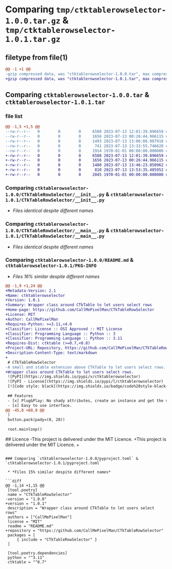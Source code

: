 # Comparing `tmp/ctktablerowselector-1.0.0.tar.gz` & `tmp/ctktablerowselector-1.0.1.tar.gz`

## filetype from file(1)

```diff
@@ -1 +1 @@
-gzip compressed data, was "ctktablerowselector-1.0.0.tar", max compression
+gzip compressed data, was "ctktablerowselector-1.0.1.tar", max compression
```

## Comparing `ctktablerowselector-1.0.0.tar` & `ctktablerowselector-1.0.1.tar`

### file list

```diff
@@ -1,5 +1,5 @@
--rw-r--r--   0        0        0     6508 2023-07-13 12:01:39.896659 ctktablerowselector-1.0.0/CTkTableRowSelector/__init__.py
--rw-r--r--   0        0        0     1656 2023-07-13 00:26:44.966115 ctktablerowselector-1.0.0/CTkTableRowSelector/__main__.py
--rw-r--r--   0        0        0     1493 2023-07-13 13:06:08.987918 ctktablerowselector-1.0.0/README.md
--rw-r--r--   0        0        0      741 2023-07-13 13:33:55.746628 ctktablerowselector-1.0.0/pyproject.toml
--rw-r--r--   0        0        0     1914 1970-01-01 00:00:00.000000 ctktablerowselector-1.0.0/PKG-INFO
+-rw-r--r--   0        0        0     6508 2023-07-13 12:01:39.896659 ctktablerowselector-1.0.1/CTkTableRowSelector/__init__.py
+-rw-r--r--   0        0        0     1656 2023-07-13 00:26:44.966115 ctktablerowselector-1.0.1/CTkTableRowSelector/__main__.py
+-rw-r--r--   0        0        0     1480 2023-07-13 13:46:23.050962 ctktablerowselector-1.0.1/README.md
+-rw-r--r--   0        0        0      810 2023-07-13 13:53:35.485952 ctktablerowselector-1.0.1/pyproject.toml
+-rw-r--r--   0        0        0     2045 1970-01-01 00:00:00.000000 ctktablerowselector-1.0.1/PKG-INFO
```

### Comparing `ctktablerowselector-1.0.0/CTkTableRowSelector/__init__.py` & `ctktablerowselector-1.0.1/CTkTableRowSelector/__init__.py`

 * *Files identical despite different names*

### Comparing `ctktablerowselector-1.0.0/CTkTableRowSelector/__main__.py` & `ctktablerowselector-1.0.1/CTkTableRowSelector/__main__.py`

 * *Files identical despite different names*

### Comparing `ctktablerowselector-1.0.0/README.md` & `ctktablerowselector-1.0.1/PKG-INFO`

 * *Files 16% similar despite different names*

```diff
@@ -1,9 +1,24 @@
+Metadata-Version: 2.1
+Name: ctktablerowselector
+Version: 1.0.1
+Summary: Wrapper class around CTkTable to let users select rows
+Home-page: https://github.com/CallMePixelMan/CTkTableRowSelector
+License: MIT
+Author: CallMePixelMan
+Requires-Python: >=3.11,<4.0
+Classifier: License :: OSI Approved :: MIT License
+Classifier: Programming Language :: Python :: 3
+Classifier: Programming Language :: Python :: 3.11
+Requires-Dist: ctktable (>=0.7,<0.8)
+Project-URL: Repository, https://github.com/CallMePixelMan/CTkTableRowSelector
+Description-Content-Type: text/markdown
+
 # CTkTableRowSelector
-A small and stable extension above CTkTable to let users select rows.
+Wrapper class around CTkTable to let users select rows.
 ![PyPI](https://img.shields.io/pypi/v/ctktablerowselector)
 ![PyPI - License](https://img.shields.io/pypi/l/ctktablerowselector)
 [![Code style: black](https://img.shields.io/badge/code%20style-black-000000.svg)](https://github.com/psf/black)
 
 ## Features
 - [x] Plug&Play: No shady attributes, create an instance and get the values you need.
 - [x] Easy to use interface.
@@ -45,8 +60,9 @@
 )
 button.pack(pady=(0, 20))
 
 root.mainloop()
 ```
 
 ## Licence
-This project is delivered under the MIT Licence.
+This project is delivered under the MIT Licence.
+
```

### Comparing `ctktablerowselector-1.0.0/pyproject.toml` & `ctktablerowselector-1.0.1/pyproject.toml`

 * *Files 15% similar despite different names*

```diff
@@ -1,14 +1,15 @@
 [tool.poetry]
 name = "CTkTableRowSelector"
-version = "1.0.0"
+version = "1.0.1"
 description = "Wrapper class around CTkTable to let users select rows"
 authors = ["CallMePixelMan"]
 license = "MIT"
 readme = "README.md"
+repository = "https://github.com/CallMePixelMan/CTkTableRowSelector"
 packages = [
     { include = "CTkTableRowSelector" }
 ]
 
 [tool.poetry.dependencies]
 python = "^3.11"
 ctktable = "^0.7"
```

